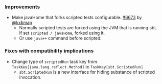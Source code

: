 [@kxbmap]: https://github.com/kxbmap

[#6673]: https://github.com/sbt/sbt/pull/6673

### Improvements

- Make javaHome that forks scripted tests configurable. [#6673][] by [@kxbmap][]
  - Normally scripted tests are forked using the JVM that is running sbt. If set `scripted / javaHome`, forked using it.
  - Or use `java++` command before scripted.

### Fixes with compatibility implications

- Change type of `scriptedRun` task key from `TaskKey[java.lang.reflect.Method]` to `TaskKey[sbt.ScriptedRun]`
  - `sbt.ScriptedRun` is a new interface for hiding substance of scripted invocation.
